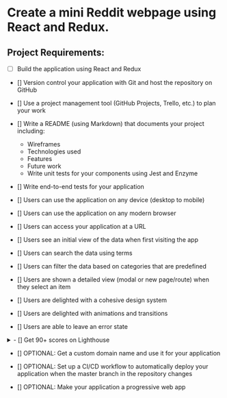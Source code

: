 # Create a mini Reddit webpage using React and Redux.

## Project Requirements:
- [ ] Build the application using React and Redux

- [] Version control your application with Git and host the repository on GitHub

- [] Use a project management tool (GitHub Projects, Trello, etc.) to plan your work

- [] Write a README (using Markdown) that documents your project including:

    * Wireframes
    * Technologies used
    * Features
    * Future work
    * Write unit tests for your components using Jest and Enzyme

- [] Write end-to-end tests for your application

- [] Users can use the application on any device (desktop to mobile)

- [] Users can use the application on any modern browser

- [] Users can access your application at a URL

- [] Users see an initial view of the data when first visiting the app

- [] Users can search the data using terms

- [] Users can filter the data based on categories that are predefined

- [] Users are shown a detailed view (modal or new page/route) when they select an item

- [] Users are delighted with a cohesive design system

- [] Users are delighted with animations and transitions

- [] Users are able to leave an error state

<details>
<summary>- [] Get 90+ scores on Lighthouse</summary>
We understand you cannot control how media assets like videos and images are sent to the client. It is okay to have a score below 90 for Performance if they are related to the media from Reddit.
</details>

- [] OPTIONAL: Get a custom domain name and use it for your application

- [] OPTIONAL: Set up a CI/CD workflow to automatically deploy your application when the master branch in the repository changes

- [] OPTIONAL: Make your application a progressive web app
